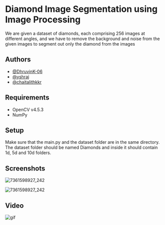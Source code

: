 
# Diamond Image Segmentation using Image Processing

We are given a dataset of diamonds, each comprising 256 images at different angles, and we have to remove the background and noise from the given images to segment out only the diamond from the images



## Authors

- [@DhruvinK-06](https://github.com/DhruvinK-06)
- [@yshraj](https://github.com/yshraj)
- [@chaitalithkkr](https://github.com/chaitalithkkr)


## Requirements

- OpenCV v4.5.3
- NumPy

## Setup

Make sure that the main.py and the dataset folder are in the same directory. The dataset folder should be named Diamonds and inside it should contain 1d, 5d and 10d folders.

## Screenshots

![7361598927_242](https://user-images.githubusercontent.com/72988991/156869223-82300ef7-2925-49b3-be39-9cb342688dd3.png)

![7361598927_242](https://user-images.githubusercontent.com/72988991/156869216-5d52d99b-056b-4eab-8f07-99ac4cf4eec7.png)




## Video

![gif](https://user-images.githubusercontent.com/72988991/156868748-e0cc8575-d65e-4b1f-9023-e6892df3c6f9.gif)
